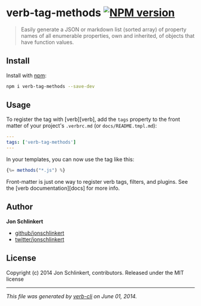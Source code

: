 # verb-tag-methods [![NPM version](https://badge.fury.io/js/verb-tag-methods.png)](http://badge.fury.io/js/verb-tag-methods)

> Easily generate a JSON or markdown list (sorted array) of property names of all enumerable properties, own and inherited, of objects that have function values.

## Install
Install with [npm](npmjs.org):

```bash
npm i verb-tag-methods --save-dev
```

## Usage

To register the tag with [verb][verb], add the `tags` property to the front matter of your project's `.verbrc.md` (or `docs/README.tmpl.md`):

```yaml
---
tags: ['verb-tag-methods']
---
```

In your templates, you can now use the tag like this:

```js
{%= methods("*.js") %}
```

Front-matter is just one way to register verb tags, filters, and plugins. See the [verb documentation][docs] for more info.

## Author

**Jon Schlinkert**

+ [github/jonschlinkert](https://github.com/jonschlinkert)
+ [twitter/jonschlinkert](http://twitter.com/jonschlinkert)

## License
Copyright (c) 2014 Jon Schlinkert, contributors.
Released under the MIT license

***

_This file was generated by [verb-cli](https://github.com/assemble/verb-cli) on June 01, 2014._